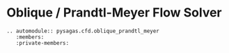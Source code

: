 # Oblique / Prandtl-Meyer Flow Solver


```{eval-rst}
.. automodule:: pysagas.cfd.oblique_prandtl_meyer
   :members:
   :private-members:
```
